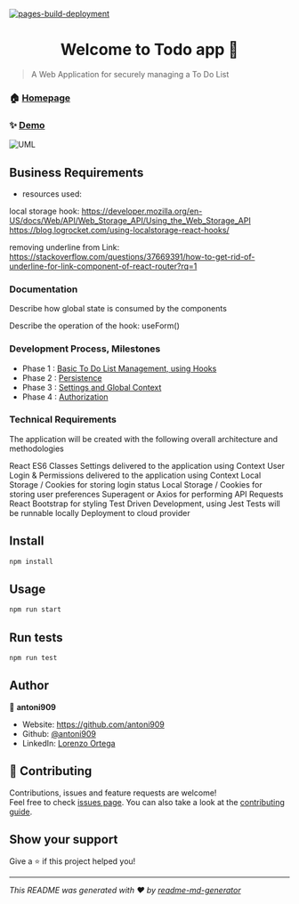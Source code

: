 [![pages-build-deployment](https://github.com/antoni909/todo-app/actions/workflows/pages/pages-build-deployment/badge.svg)](https://github.com/antoni909/todo-app/actions/workflows/pages/pages-build-deployment)

<h1 align="center"> Welcome to Todo app 👋 </h1>

> A Web Application for securely managing a To Do List

### 🏠 [Homepage](https://github.com/antoni909/todo-app)

### ✨ [Demo](https://antoni909.github.io/todo-app/)

![UML]()
## Business Requirements

- resources used:

local storage hook:
https://developer.mozilla.org/en-US/docs/Web/API/Web_Storage_API/Using_the_Web_Storage_API
https://blog.logrocket.com/using-localstorage-react-hooks/

removing underline from Link:
https://stackoverflow.com/questions/37669391/how-to-get-rid-of-underline-for-link-component-of-react-router?rq=1

### Documentation

Describe how global state is consumed by the components

Describe the operation of the hook: useForm()

### Development Process, Milestones

- Phase 1 : [Basic To Do List Management, using Hooks](./src/assets/TechReqs.md##Phase-1)
- Phase 2 : [Persistence](./src/assets/TechReqs.md##Phase-2)
- Phase 3 : [Settings and Global Context](./src/assets/TechReqs.md##Phase-3)
- Phase 4 : [Authorization](./src/assets/TechReqs.md##Phase-4)

### Technical Requirements

The application will be created with the following overall architecture and methodologies

React
ES6 Classes
Settings delivered to the application using Context
User Login & Permissions delivered to the application using Context
Local Storage / Cookies for storing login status
Local Storage / Cookies for storing user preferences
Superagent or Axios for performing API Requests
React Bootstrap for styling
Test Driven Development, using Jest
Tests will be runnable locally
Deployment to cloud provider


## Install

```sh
npm install
```

## Usage

```sh
npm run start
```

## Run tests

```sh
npm run test
```

## Author

👤 **antoni909**

* Website: https://github.com/antoni909
* Github: [@antoni909](https://github.com/antoni909)
* LinkedIn: [Lorenzo Ortega](https://linkedin.com/in/https:\/\/www.linkedin.com\/in\/lorenzo-ortega-antoni\/?lipi=urn%3Ali%3Apage%3Ad\_flagship3\_feed%3BsyJB6V7eSCSBeru5Dhlg6Q%3D%3D)

## 🤝 Contributing

Contributions, issues and feature requests are welcome!<br />Feel free to check [issues page](https://github.com/antoni909/todo-app/issues). You can also take a look at the [contributing guide](https://github.com/antoni909/todo-app/issues).

## Show your support

Give a ⭐️ if this project helped you!

***
_This README was generated with ❤️ by [readme-md-generator](https://github.com/kefranabg/readme-md-generator)_
